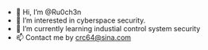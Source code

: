 - 👋 Hi, I’m @Ru0ch3n
- 👀 I’m interested in cyberspace security.
- 🌱 I’m currently learning industial control system security
- 📫 Contact me by crc64@sina.com

<!---
Ru0ch3n/Ru0ch3n is a ✨ special ✨ repository because its `README.md` (this file) appears on your GitHub profile.
You can click the Preview link to take a look at your changes.
--->
